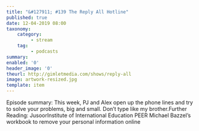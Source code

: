 ```yaml
---
title: "&#127911; #139 The Reply All Hotline"
published: true
date: 12-04-2019 08:00
taxonomy:
    category:
         - stream
    tag:
         - podcasts
summary:
enabled: '0'
header_image: '0'
theurl: http://gimletmedia.com/shows/reply-all
image: artwork-resized.jpg
template: item
---
```

 
Episode summary: This week, PJ and Alex open up the phone lines and try to solve your problems, big and small. Don’t type like my brother.Further Reading: JusoorInstitute of International Education PEER Michael Bazzel’s workbook to remove your personal information online
